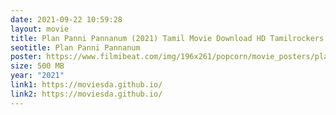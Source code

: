 ```yaml
---
date: 2021-09-22 10:59:28
layout: movie
title: Plan Panni Pannanum (2021) Tamil Movie Download HD Tamilrockers Moviesda
seotitle: Plan Panni Pannanum
poster: https://www.filmibeat.com/img/196x261/popcorn/movie_posters/planpannipannanum-20200313131800-19242.jpg
size: 500 MB
year: "2021"
link1: https://moviesda.github.io/
link2: https://moviesda.github.io/
---
```


